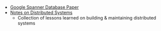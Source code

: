 - [Google Spanner Database Paper](http://static.googleusercontent.com/media/research.google.com/en//archive/spanner-osdi2012.pdf)
- [Notes on Distributed Systems](https://www.somethingsimilar.com/2013/01/14/notes-on-distributed-systems-for-young-bloods/)
	- Collection of lessons learned on building & maintaining distributed systems 